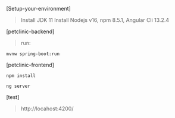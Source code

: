 [Setup-your-environment]

> Install JDK 11
> Install Nodejs v16, npm 8.5.1, Angular Cli 13.2.4

[petclinic-backend]

> run:

```mvnw spring-boot:run```

[petclinic-frontend]

```npm install```

```ng server```

[test]

> http://locahost:4200/


